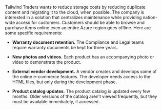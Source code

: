 
Tailwind Traders wants to reduce storage costs by reducing duplicate content and migrating it to the cloud, when possible. The company is interested in a solution that centralizes maintenance while providing nation-wide access for customers. Customers should be able to browse and purchase items online even an entire Azure region goes offline. Here are some specific requirements:

- **Warranty document retention.** The Compliance and Legal teams require warranty documents be kept for three years. 

- **New photos and videos.** Each product has an accompanying photo or video to demonstrate the product.

- **External vendor development.** A vendor creates and develops some of the online e-commerce features. The developer needs access to the HTML files, but only during the development phase.

- **Product catalog updates.** The product catalog is updated every few months. Older versions of the catalog aren't viewed frequently, but they must be available immediately, if accessed.